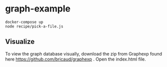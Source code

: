 # graph-example

```
docker-compose up
node recipe/pick-a-file.js
```

## Visualize

To view the graph database visually, download the zip from Graphexp found here https://github.com/bricaud/graphexp . Open the index.html file.
